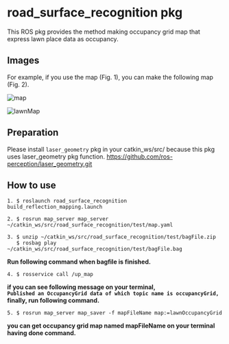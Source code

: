 # road_surface_recognition pkg

This ROS pkg provides the method making occupancy grid map that express lawn place data as occupancy.  

## Images

For example, if you use the map (Fig. 1), you can make the following map (Fig. 2). 

![map](https://github.com/KentaKubota/road_surface_recognition/tree/master/images/map.png)

![lawnMap](https://github.com/KentaKubota/road_surface_recognition/master/images/lawnMap.png)

## Preparation

Please install `laser_geometry` pkg in your catkin_ws/src/ because this pkg uses laser_geometry pkg function.
<https://github.com/ros-perception/laser_geometry.git>

## How to use

    1. $ roslaunch road_surface_recognition build_reflection_mapping.launch

    2. $ rosrun map_server map_server ~/catkin_ws/src/road_surface_recognition/test/map.yaml

    3. $ unzip ~/catkin_ws/src/road_surface_recognition/test/bagFile.zip  
       $ rosbag play ~/catkin_ws/src/road_surface_recognition/test/bagFile.bag

**Run following command when bagfile is finished.**

    4. $ rosservice call /up_map 

**if you can see following message on your terminal,**  
**`Published an OccupancyGrid data of which topic name is occupancyGrid,`**  
**finally, run following command.**
 
    5. $ rosrun map_server map_saver -f mapFileName map:=lawnOccupancyGrid
 
**you can get occupancy grid map named mapFileName on your terminal having done command.**

